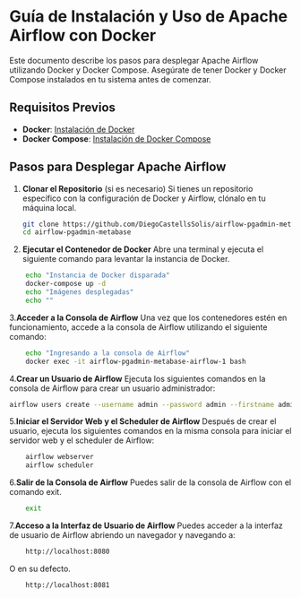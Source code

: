 # Guía de Instalación y Uso de Apache Airflow con Docker

Este documento describe los pasos para desplegar Apache Airflow utilizando Docker y Docker Compose. Asegúrate de tener Docker y Docker Compose instalados en tu sistema antes de comenzar.

## Requisitos Previos

- **Docker**: [Instalación de Docker](https://docs.docker.com/get-docker/)
- **Docker Compose**: [Instalación de Docker Compose](https://docs.docker.com/compose/install/)

## Pasos para Desplegar Apache Airflow

1. **Clonar el Repositorio** (si es necesario)
   Si tienes un repositorio específico con la configuración de Docker y Airflow, clónalo en tu máquina local.

   ```bash
   git clone https://github.com/DiegoCastellsSolis/airflow-pgadmin-metabase.git
   cd airflow-pgadmin-metabase
    ```

2. **Ejecutar el Contenedor de Docker**
Abre una terminal y ejecuta el siguiente comando para levantar la instancia de Docker.
```bash
    echo "Instancia de Docker disparada"
    docker-compose up -d
    echo "Imágenes desplegadas"
    echo ""
```
3.**Acceder a la Consola de Airflow**
Una vez que los contenedores estén en funcionamiento, accede a la consola de Airflow utilizando el siguiente comando:  
```bash
    echo "Ingresando a la consola de Airflow"
    docker exec -it airflow-pgadmin-metabase-airflow-1 bash
```

4.**Crear un Usuario de Airflow**
Ejecuta los siguientes comandos en la consola de Airflow para crear un usuario administrador:
```bash
airflow users create --username admin --password admin --firstname admin --lastname admin --role Admin --email admin@example.com
```

5.**Iniciar el Servidor Web y el Scheduler de Airflow**
Después de crear el usuario, ejecuta los siguientes comandos en la misma consola para iniciar el servidor web y el scheduler de Airflow:
```bash
    airflow webserver
    airflow scheduler
```

6.**Salir de la Consola de Airflow**
Puedes salir de la consola de Airflow con el comando exit.
```bash
    exit
```

7.**Acceso a la Interfaz de Usuario de Airflow**
Puedes acceder a la interfaz de usuario de Airflow abriendo un navegador y navegando a:
```bash
    http://localhost:8080
```
O en su defecto.
```bash
    http://localhost:8081
```